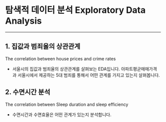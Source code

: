 # 탐색적 데이터 분석 Exploratory Data Analysis
---
## 1. 집값과 범죄율의 상관관계  
The correlation between house prices and crime rates
* 서울시의 집값과 범죄율의 상관관계를 살펴보는 EDA입니다. 아파트평균매매가격과 서울시에서 제공하는 5대 범죄를 통해서 어떤 관계를 가지고 있는지 살펴봅니다.

## 2. 수면시간 분석  
The correlation between Sleep duration and sleep efficiency
* 수면시간과 수면효율은 어떤 관계가 있는지 분석합니다.
